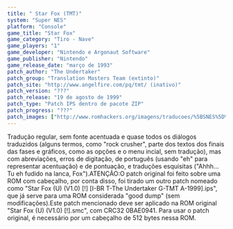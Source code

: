 ```yaml
---
title: " Star Fox (TMT)"
system: "Super NES"
platform: "Console"
game_title: "Star Fox"
game_category: "Tiro - Nave"
game_players: "1"
game_developer: "Nintendo e Argonaut Software"
game_publisher: "Nintendo"
game_release_date: "março de 1993"
patch_author: "The Undertaker"
patch_group: "Translation Masters Team (extinto)"
patch_site: "http://www.angelfire.com/pq/tmt/ (inativo)"
patch_version: "???"
patch_release: "19 de agosto de 1999"
patch_type: "Patch IPS dentro de pacote ZIP"
patch_progress: "???"
patch_images: ["http://www.romhackers.org/imagens/traducoes/%5BSNES%5D%20Star%20Fox%20-%201.png","http://www.romhackers.org/imagens/traducoes/%5BSNES%5D%20Star%20Fox%20-%20TMT%20-%202.png","http://www.romhackers.org/imagens/traducoes/%5BSNES%5D%20Star%20Fox%20-%20TMT%20-%203.png"]
---
```

Tradução regular, sem fonte acentuada e quase todos os diálogos traduzidos (alguns termos, como "rock crusher", parte dos textos dos finais das fases e gráficos, como as opções e o menu incial, sem tradução), mas com abreviações, erros de digitação, de português (usando "eh" para representar acentuação) e de pontuação, e traduções esquisitas ("Ahhh... Tu eh fudido na lanca, Fox").ATENÇÃO:O patch original foi feito sobre uma ROM com cabeçalho, por conta disso, foi tirado um outro patch nomeado como "Star Fox (U) (V1.0) [!] [I-BR T-The Undertaker G-TMT A-1999].ips", que já serve para uma ROM considerada "good dump" (sem modificações).Este patch mencionado deve ser aplicado na ROM original "Star Fox (U) (V1.0) [!].smc", com CRC32 0BAE0941. Para usar o patch original, é necessário por um cabeçalho de 512 bytes nessa ROM.